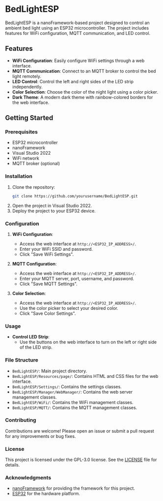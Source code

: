 # BedLightESP

BedLightESP is a nanoFramework-based project designed to control an ambient bed light using an ESP32 microcontroller. The project includes features for WiFi configuration, MQTT communication, and LED control.

## Features

- **WiFi Configuration**: Easily configure WiFi settings through a web interface.
- **MQTT Communication**: Connect to an MQTT broker to control the bed light remotely.
- **LED Control**: Control the left and right sides of the LED strip independently.
- **Color Selection**: Choose the color of the night light using a color picker.
- **Dark Theme**: A modern dark theme with rainbow-colored borders for the web interface.

## Getting Started

### Prerequisites

- ESP32 microcontroller
- nanoFramework
- Visual Studio 2022
- WiFi network
- MQTT broker (optional)

### Installation

1. Clone the repository:
	```sh
	git clone https://github.com/yourusername/BedLightESP.git
	```
2. Open the project in Visual Studio 2022.
3. Deploy the project to your ESP32 device.

### Configuration

1. **WiFi Configuration**:
    - Access the web interface at `http://<ESP32_IP_ADDRESS>/`.
    - Enter your WiFi SSID and password.
    - Click "Save WiFi Settings".

2. **MQTT Configuration**:
    - Access the web interface at `http://<ESP32_IP_ADDRESS>/`.
    - Enter your MQTT server, port, username, and password.
    - Click "Save MQTT Settings".

3. **Color Selection**:
    - Access the web interface at `http://<ESP32_IP_ADDRESS>/`.
    - Use the color picker to select your desired color.
    - Click "Save Color Settings".

### Usage

- **Control LED Strip**:
    - Use the buttons on the web interface to turn on the left or right side of the LED strip.

### File Structure

- `BedLightESP/`: Main project directory.
- `BedLightESP/Resources/page/`: Contains HTML and CSS files for the web interface.
- `BedLightESP/Settings/`: Contains the settings classes.
- `BedLightESP/Manager/WebManager/`: Contains the web server management classes.
- `BedLightESP/WiFi/`: Contains the WiFi management classes.
- `BedLightESP/MQTT/`: Contains the MQTT management classes.

### Contributing

Contributions are welcome! Please open an issue or submit a pull request for any improvements or bug fixes.

### License

This project is licensed under the GPL-3.0 license. See the [LICENSE](LICENSE.md) file for details.

### Acknowledgments

- [nanoFramework](https://www.nanoframework.net/) for providing the framework for this project.
- [ESP32](https://www.espressif.com/en/products/socs/esp32) for the hardware platform.
